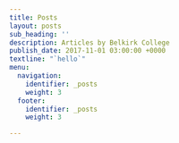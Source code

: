 ```yaml
---
title: Posts
layout: posts
sub_heading: ''
description: Articles by Belkirk College
publish_date: 2017-11-01 03:00:00 +0000
textline: "`hello`"
menu:
  navigation:
    identifier: _posts
    weight: 3
  footer:
    identifier: _posts
    weight: 3

---
```

